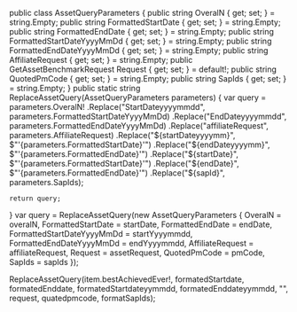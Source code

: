 public class AssetQueryParameters
{
    public string OveralN { get; set; } = string.Empty;
    public string FormattedStartDate { get; set; } = string.Empty;
    public string FormattedEndDate { get; set; } = string.Empty;
    public string FormattedStartDateYyyyMmDd { get; set; } = string.Empty;
    public string FormattedEndDateYyyyMmDd { get; set; } = string.Empty;
    public string AffiliateRequest { get; set; } = string.Empty;
    public GetAssetBenchmarkRequest Request { get; set; } = default!;
    public string QuotedPmCode { get; set; } = string.Empty;
    public string SapIds { get; set; } = string.Empty;
}
public static string ReplaceAssetQuery(AssetQueryParameters parameters)
{
    var query = parameters.OveralN!
        .Replace("StartDateyyyymmdd", parameters.FormattedStartDateYyyyMmDd)
        .Replace("EndDateyyyymmdd", parameters.FormattedEndDateYyyyMmDd)
        .Replace("affiliateRequest", parameters.AffiliateRequest)
        .Replace("${startDateyyyymm}", $"'{parameters.FormattedStartDate}'")
        .Replace("${endDateyyyymm}", $"'{parameters.FormattedEndDate}'")
        .Replace("${startDate}", $"'{parameters.FormattedStartDate}'")
        .Replace("${endDate}", $"'{parameters.FormattedEndDate}'")
        .Replace("${sapId}", parameters.SapIds);

    return query;
}
var query = ReplaceAssetQuery(new AssetQueryParameters
{
    OveralN = overalN,
    FormattedStartDate = startDate,
    FormattedEndDate = endDate,
    FormattedStartDateYyyyMmDd = startYyyymmdd,
    FormattedEndDateYyyyMmDd = endYyyymmdd,
    AffiliateRequest = affiliateRequest,
    Request = assetRequest,
    QuotedPmCode = pmCode,
    SapIds = sapIds
});

ReplaceAssetQuery(item.bestAchievedEver!, formatedStartdate, formatedEnddate, formatedStartdateyymmdd, formatedEnddateyymmdd, "", request, quatedpmcode, formatSapIds);
